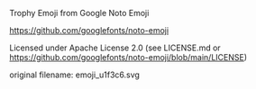 Trophy Emoji from Google Noto Emoji

https://github.com/googlefonts/noto-emoji

Licensed under Apache License 2.0 (see LICENSE.md or https://github.com/googlefonts/noto-emoji/blob/main/LICENSE)

original filename: emoji_u1f3c6.svg